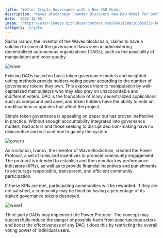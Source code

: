 ```yaml
---
title: 'Better Crypto Governance with a New DAO Model'
description: 'Waves Blockchain Founder Discovers New DAO Model for Better Crypto Governance The concept is intended to increase responsibility by including performance metrics, awards, and sanctions'
date: '2022-12-05'
image: 'https://user-images.githubusercontent.com/96611589/205659332-b4e65675-403d-40d7-bb40-3f77284b4ac2.jpg'
category: 'crypto'
---
```



Sasha Ivanov, the inventor of the Waves blockchain, claims to have a solution to some of the governance flaws seen in administering decentralized autonomous organizations (DAOs), such as the possibility of manipulation and voter apathy.


![wave](https://user-images.githubusercontent.com/96611589/205659695-f6863afe-9f9e-4679-997b-83d84ba5aa36.png)


Existing DAOs based on basic token governance models and weighted voting methods provide holders voting power according to the number of governance tokens they own. This exposes them to manipulation by well-capitalized manipulators who may also prey on unaccountable and indifferent voters. DAO is the foundation of many decentralized applications such as compound and aave, and token holders have the ability to vote on modifications or updates that affect the project.


Simple token governance is appealing on paper but has proven ineffective in practice. Without enough accountability integrated into governance models, bad actors and those seeking to disrupt decision-making have no disincentive and will continue to gamify the system.


![govern](https://user-images.githubusercontent.com/96611589/205660014-89811e3c-6732-42da-9c75-e0190222751e.jpg)


As a solution, Ivanov, the inventor of Wave Blockchain, created the Power Protocol, a set of rules and incentives to promote community engagement. The protocol is intended to establish and then monitor key performance indicators (KPIs), as well as to provide financial incentives and punishments to encourage responsible, transparent, and efficient community participation. 


If these KPIs are met, participating communities will be rewarded. If they are not satisfied, a community may be fined by having a percentage of its staked governance tokens destroyed. 


![wave1](https://user-images.githubusercontent.com/96611589/205662041-ec376128-037c-4646-a3b6-7518aec4e7e0.png)


Third-party DAOs may implement the Power Protocol. The concept may successfully reduce the danger of possible harm from unscrupulous actors and boost the effectiveness of any DAO, t does this by restricting the overall voting power of individual users.
